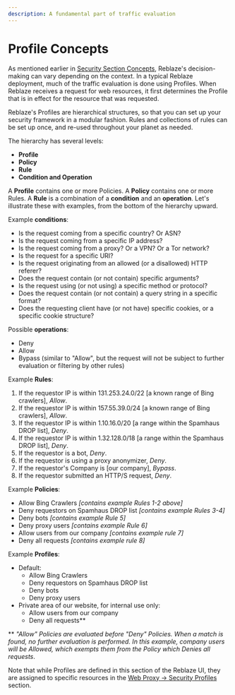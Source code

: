 ```yaml
---
description: A fundamental part of traffic evaluation
---
```


# Profile Concepts

As mentioned earlier in [Security Section Concepts](../concepts.md), Reblaze's decision-making can vary depending on the context. In a typical Reblaze deployment, much of the traffic evaluation is done using Profiles. When Reblaze receives a request for web resources, it first determines the Profile that is in effect for the resource that was requested. 

Reblaze's Profiles are hierarchical structures, so that you can set up your security framework in a modular fashion. Rules and collections of rules can be set up once, and re-used throughout your planet as needed.

The hierarchy has several levels:

* **Profile**
* **Policy**
* **Rule**
* **Condition and Operation**

A **Profile** contains one or more Policies. A **Policy** contains one or more Rules. A **Rule** is a combination of a **condition** and an **operation**. Let's illustrate these with examples, from the bottom of the hierarchy upward.

Example **conditions**: 

* Is the request coming from a specific country? Or ASN?
* Is the request coming from a specific IP address?
* Is the request coming from a proxy? Or a VPN? Or a Tor network?
* Is the request for a specific URI?
* Is the request originating from an allowed \(or a disallowed\) HTTP referer?
* Does the request contain \(or not contain\) specific arguments?
* Is the request using \(or not using\) a specific method or protocol?
* Does the request contain \(or not contain\) a query string in a specific format?
* Does the requesting client have \(or not have\) specific cookies, or a specific cookie structure?

Possible **operations**:

* Deny
* Allow
* Bypass \(similar to "Allow", but the request will not be subject to further evaluation or filtering by other rules\)

Example **Rules**:

1. If the requestor IP is within 131.253.24.0/22 \[a known range of Bing crawlers\], _Allow_.
2. If the requestor IP is within 157.55.39.0/24 \[a known range of Bing crawlers\], _Allow_.
3. If the requestor IP is within 1.10.16.0/20 \[a range within the Spamhaus DROP list\], _Deny_.
4. If the requestor IP is within 1.32.128.0/18 \[a range within the Spamhaus DROP list\], _Deny_.
5. If the requestor is a bot, _Deny_.
6. If the requestor is using a proxy anonymizer, _Deny_.
7. If the requestor's Company is \[our company\], _Bypass_.
8. If the requestor submitted an HTTP/S request, _Deny_.   

Example **Policies**:

* Allow Bing Crawlers _\[contains example Rules 1-2 above\]_
* Deny requestors on Spamhaus DROP list _\[contains example Rules 3-4\]_
* Deny bots _\[contains example Rule 5\]_
* Deny proxy users _\[contains example Rule 6\]_
* Allow users from our company _\[contains example rule 7\]_
* Deny all requests _\[contains example rule 8\]_

Example **Profiles**:

* Default: 
  * Allow Bing Crawlers
  * Deny requestors on Spamhaus DROP list
  * Deny bots
  * Deny proxy users
* Private area of our website, for internal use only:
  * Allow users from our company
  * Deny all requests\*\*

\*\* _"Allow" Policies are evaluated before "Deny" Policies. When a match is found, no further evaluation is performed. In this example, company users will be Allowed, which exempts them from the Policy which Denies all requests_.

Note that while Profiles are defined in this section of the Reblaze UI, they are assigned to specific resources in the [Web Proxy -&gt; Security Profiles](../../../product-walkthrough/settings/web-proxy/security-profiles.md#assigning-a-security-profile-to-a-location) section. 

